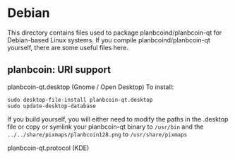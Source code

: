 
Debian
====================
This directory contains files used to package planbcoind/planbcoin-qt
for Debian-based Linux systems. If you compile planbcoind/planbcoin-qt yourself, there are some useful files here.

## planbcoin: URI support ##


planbcoin-qt.desktop  (Gnome / Open Desktop)
To install:

	sudo desktop-file-install planbcoin-qt.desktop
	sudo update-desktop-database

If you build yourself, you will either need to modify the paths in
the .desktop file or copy or symlink your planbcoin-qt binary to `/usr/bin`
and the `../../share/pixmaps/planbcoin128.png` to `/usr/share/pixmaps`

planbcoin-qt.protocol (KDE)

